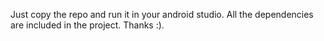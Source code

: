 Just copy the repo and run it in your android studio. All the dependencies are included in the project. Thanks :).
